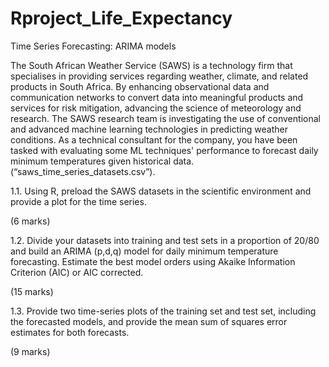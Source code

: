 # Rproject_Life_Expectancy
Time Series Forecasting: ARIMA models

The South African Weather Service (SAWS) is a technology firm that specialises in providing services regarding weather, climate, and related products in South Africa. By enhancing observational data and communication networks to convert data into meaningful products and services for risk mitigation, advancing the science of meteorology and research. The SAWS research team is investigating the use of conventional and advanced machine learning technologies in predicting weather conditions. As a technical consultant for the company, you have been tasked with evaluating some ML techniques' performance to forecast daily minimum temperatures given historical data. (“saws_time_series_datasets.csv”).

1.1.    Using R, preload the SAWS datasets in the scientific environment and provide a plot for the time series.  

(6 marks)

1.2.    Divide your datasets into training and test sets in a proportion of 20/80 and build an ARIMA (p,d,q) model for daily minimum temperature forecasting. Estimate the best model orders using Akaike Information Criterion (AIC) or AIC corrected.   

(15 marks)

1.3.    Provide two time-series plots of the training set and test set, including the forecasted models, and provide the mean sum of squares error estimates for both forecasts.   

(9 marks)

